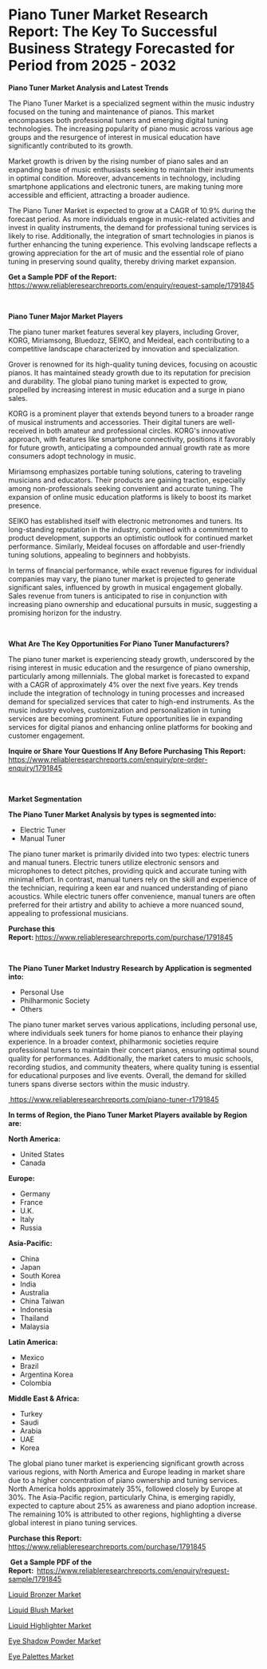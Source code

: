<p><h1>Piano Tuner Market Research Report: The Key To Successful Business Strategy Forecasted for Period from 2025 - 2032</h1></p><p><strong>Piano Tuner Market Analysis and Latest Trends</strong></p>
<p><p>The Piano Tuner Market is a specialized segment within the music industry focused on the tuning and maintenance of pianos. This market encompasses both professional tuners and emerging digital tuning technologies. The increasing popularity of piano music across various age groups and the resurgence of interest in musical education have significantly contributed to its growth.</p><p>Market growth is driven by the rising number of piano sales and an expanding base of music enthusiasts seeking to maintain their instruments in optimal condition. Moreover, advancements in technology, including smartphone applications and electronic tuners, are making tuning more accessible and efficient, attracting a broader audience.</p><p>The Piano Tuner Market is expected to grow at a CAGR of 10.9% during the forecast period. As more individuals engage in music-related activities and invest in quality instruments, the demand for professional tuning services is likely to rise. Additionally, the integration of smart technologies in pianos is further enhancing the tuning experience. This evolving landscape reflects a growing appreciation for the art of music and the essential role of piano tuning in preserving sound quality, thereby driving market expansion.</p></p>
<p><strong>Get a Sample PDF of the Report:&nbsp;</strong> <a href="https://www.reliableresearchreports.com/enquiry/request-sample/1791845?utm_campaign=102&utm_medium=2&utm_source=Github&utm_content=ia&utm_term=09022025&utm_id=piano-tuner">https://www.reliableresearchreports.com/enquiry/request-sample/1791845</a></p>
<p>&nbsp;</p>
<p><strong>Piano Tuner Major Market Players</strong></p>
<p><p>The piano tuner market features several key players, including Grover, KORG, Miriamsong, Bluedozz, SEIKO, and Meideal, each contributing to a competitive landscape characterized by innovation and specialization.</p><p>Grover is renowned for its high-quality tuning devices, focusing on acoustic pianos. It has maintained steady growth due to its reputation for precision and durability. The global piano tuning market is expected to grow, propelled by increasing interest in music education and a surge in piano sales.</p><p>KORG is a prominent player that extends beyond tuners to a broader range of musical instruments and accessories. Their digital tuners are well-received in both amateur and professional circles. KORG's innovative approach, with features like smartphone connectivity, positions it favorably for future growth, anticipating a compounded annual growth rate as more consumers adopt technology in music.</p><p>Miriamsong emphasizes portable tuning solutions, catering to traveling musicians and educators. Their products are gaining traction, especially among non-professionals seeking convenient and accurate tuning. The expansion of online music education platforms is likely to boost its market presence.</p><p>SEIKO has established itself with electronic metronomes and tuners. Its long-standing reputation in the industry, combined with a commitment to product development, supports an optimistic outlook for continued market performance. Similarly, Meideal focuses on affordable and user-friendly tuning solutions, appealing to beginners and hobbyists.</p><p>In terms of financial performance, while exact revenue figures for individual companies may vary, the piano tuner market is projected to generate significant sales, influenced by growth in musical engagement globally. Sales revenue from tuners is anticipated to rise in conjunction with increasing piano ownership and educational pursuits in music, suggesting a promising horizon for the industry.</p></p>
<p>&nbsp;</p>
<p><strong>What Are The Key Opportunities For Piano Tuner Manufacturers?</strong></p>
<p><p>The piano tuner market is experiencing steady growth, underscored by the rising interest in music education and the resurgence of piano ownership, particularly among millennials. The global market is forecasted to expand with a CAGR of approximately 4% over the next five years. Key trends include the integration of technology in tuning processes and increased demand for specialized services that cater to high-end instruments. As the music industry evolves, customization and personalization in tuning services are becoming prominent. Future opportunities lie in expanding services for digital pianos and enhancing online platforms for booking and customer engagement.</p></p>
<p><strong>Inquire or Share Your Questions If Any Before Purchasing This Report:</strong> <a href="https://www.reliableresearchreports.com/enquiry/pre-order-enquiry/1791845?utm_campaign=102&utm_medium=2&utm_source=Github&utm_content=ia&utm_term=09022025&utm_id=piano-tuner">https://www.reliableresearchreports.com/enquiry/pre-order-enquiry/1791845</a></p>
<p>&nbsp;</p>
<p><strong>Market Segmentation</strong></p>
<p><strong>The Piano Tuner Market Analysis by types is segmented into:</strong></p>
<p><ul><li>Electric Tuner</li><li>Manual Tuner</li></ul></p>
<p><p>The piano tuner market is primarily divided into two types: electric tuners and manual tuners. Electric tuners utilize electronic sensors and microphones to detect pitches, providing quick and accurate tuning with minimal effort. In contrast, manual tuners rely on the skill and experience of the technician, requiring a keen ear and nuanced understanding of piano acoustics. While electric tuners offer convenience, manual tuners are often preferred for their artistry and ability to achieve a more nuanced sound, appealing to professional musicians.</p></p>
<p><strong>Purchase this Report:&nbsp;</strong><a href="https://www.reliableresearchreports.com/purchase/1791845?utm_campaign=102&utm_medium=2&utm_source=Github&utm_content=ia&utm_term=09022025&utm_id=piano-tuner">https://www.reliableresearchreports.com/purchase/1791845</a></p>
<p>&nbsp;</p>
<p><strong>The Piano Tuner Market Industry Research by Application is segmented into:</strong></p>
<p><ul><li>Personal Use</li><li>Philharmonic Society</li><li>Others</li></ul></p>
<p><p>The piano tuner market serves various applications, including personal use, where individuals seek tuners for home pianos to enhance their playing experience. In a broader context, philharmonic societies require professional tuners to maintain their concert pianos, ensuring optimal sound quality for performances. Additionally, the market caters to music schools, recording studios, and community theaters, where quality tuning is essential for educational purposes and live events. Overall, the demand for skilled tuners spans diverse sectors within the music industry.</p></p>
<p><a href="https://www.reliableresearchreports.com/piano-tuner-r1791845?utm_campaign=102&utm_medium=2&utm_source=Github&utm_content=ia&utm_term=09022025&utm_id=piano-tuner">&nbsp;https://www.reliableresearchreports.com/piano-tuner-r1791845</a></p>
<p><strong>In terms of Region, the Piano Tuner Market Players available by Region are:</strong></p>
<p>
    <p> <strong> North America: </strong>
        <ul>
            <li>United States</li>
            <li>Canada</li>
        </ul>
        </p> 
    <p> <strong> Europe: </strong>
        <ul>
            <li>Germany</li>
            <li>France</li>
            <li>U.K.</li>
            <li>Italy</li>
            <li>Russia</li>
        </ul>
        </p> 
    <p> <strong> Asia-Pacific: </strong>
        <ul>
            <li>China</li>
            <li>Japan</li>
            <li>South Korea</li>
            <li>India</li>
            <li>Australia</li>
            <li>China Taiwan</li>
            <li>Indonesia</li>
            <li>Thailand</li>
            <li>Malaysia</li>
        </ul>
        </p> 
    <p> <strong> Latin America: </strong>
        <ul>
            <li>Mexico</li>
            <li>Brazil</li>
            <li>Argentina Korea</li>
            <li>Colombia</li>
        </ul>
        </p> 
    <p> <strong> Middle East & Africa: </strong>
        <ul>
            <li>Turkey</li>
            <li>Saudi</li>
            <li>Arabia</li>
            <li>UAE</li>
            <li>Korea</li>
        </ul>
    </p>
    </p>
<p><p>The global piano tuner market is experiencing significant growth across various regions, with North America and Europe leading in market share due to a higher concentration of piano ownership and tuning services. North America holds approximately 35%, followed closely by Europe at 30%. The Asia-Pacific region, particularly China, is emerging rapidly, expected to capture about 25% as awareness and piano adoption increase. The remaining 10% is attributed to other regions, highlighting a diverse global interest in piano tuning services.</p></p>
<p><strong>Purchase this Report: </strong><a href="https://www.reliableresearchreports.com/purchase/1791845?utm_campaign=102&utm_medium=2&utm_source=Github&utm_content=ia&utm_term=09022025&utm_id=piano-tuner">https://www.reliableresearchreports.com/purchase/1791845</a></p>
<p>&nbsp;<strong>Get a Sample PDF of the Report:&nbsp;&nbsp;</strong><a href="https://www.reliableresearchreports.com/enquiry/request-sample/1791845?utm_campaign=102&utm_medium=2&utm_source=Github&utm_content=ia&utm_term=09022025&utm_id=piano-tuner">https://www.reliableresearchreports.com/enquiry/request-sample/1791845</a></p>
<p><strong></strong></p>
<p><p><a href="https://github.com/simurmarzoa/Market-Research-Report-List-1/blob/main/liquid-bronzer-market.md?utm_campaign=102&utm_medium=2&utm_source=Github&utm_content=ia&utm_term=09022025&utm_id=piano-tuner">Liquid Bronzer Market</a></p><p><a href="https://github.com/dbichayison/Market-Research-Report-List-1/blob/main/liquid-blush-market.md?utm_campaign=102&utm_medium=2&utm_source=Github&utm_content=ia&utm_term=09022025&utm_id=piano-tuner">Liquid Blush Market</a></p><p><a href="https://github.com/tumacaakesha78/Market-Research-Report-List-1/blob/main/liquid-highlighter-market.md?utm_campaign=102&utm_medium=2&utm_source=Github&utm_content=ia&utm_term=09022025&utm_id=piano-tuner">Liquid Highlighter Market</a></p><p><a href="https://github.com/pinzinyaah/Market-Research-Report-List-1/blob/main/eye-shadow-powder-market.md?utm_campaign=102&utm_medium=2&utm_source=Github&utm_content=ia&utm_term=09022025&utm_id=piano-tuner">Eye Shadow Powder Market</a></p><p><a href="https://github.com/gethunsides/Market-Research-Report-List-1/blob/main/eye-palettes-market.md?utm_campaign=102&utm_medium=2&utm_source=Github&utm_content=ia&utm_term=09022025&utm_id=piano-tuner">Eye Palettes Market</a></p></p>